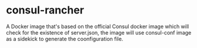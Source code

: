 # consul-rancher

A Docker image that's based on the official Consul docker image  which will check for the existence of server.json, the image will use consul-conf image as a sidekick to generate the coonfiguration file.
